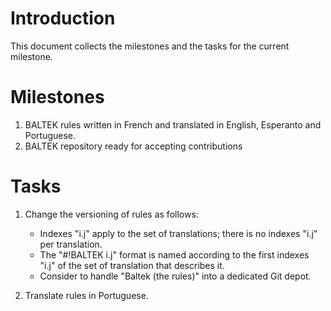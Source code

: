 # Introduction

This document collects the milestones and the tasks for the current milestone.

# Milestones

1. BALTEK rules written in French and translated in English, Esperanto and Portuguese.
2. BALTEK repository ready for accepting contributions

# Tasks

1. Change the versioning of rules as follows:
   * Indexes "i.j" apply to the set of translations; there is no indexes "i.j" per translation.
   * The "#!BALTEK i.j" format is named according to the first indexes "i.j" of the set of translation that describes it.
   * Consider to handle "Baltek (the rules)" into a dedicated Git depot.
2. Translate rules in Portuguese.

   ​